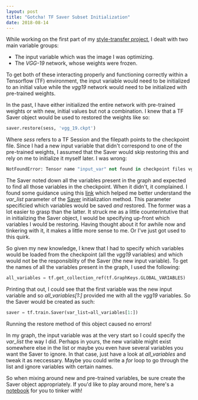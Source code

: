 ```yaml
---
layout: post
title: "Gotcha! TF Saver Subset Initialization"
date: 2018-08-14
---
```


While working on the first part of my [style-transfer project](link?), I dealt with two main variable groups: 
* The input variable which was the image I was optimizing. 
* The _VGG-19_ network, whose weights were frozen. 

To get both of these interacting properly and functioning correctly within a Tensorflow (TF) environment, the input variable would need to be initialized to an initial value while the _vgg19_ network would need to be initialized with pre-trained weights. 

In the past, I have either initialized the entire network with pre-trained weights or with new, initial values but not a combination. I knew that a TF Saver object would be used to restored the weights like so: 
```python
saver.restore(sess, 'vgg_19.ckpt')
```

Where _sess_ refers to a TF Session and the filepath points to the checkpoint file. Since I had a new input variable that didn't correspond to one of the pre-trained weights, I assumed that the Saver would skip restoring this and rely on me to initialize it myself later. I was wrong: 
```python
NotFoundError: Tensor name "input_var" not found in checkpoint files vgg_19.ckpt
```

The Saver noted down all the variables present in the graph and expected to find all those variables in the checkpoint. When it didn't, it complained. I found some guidance using this [link](https://stackoverflow.com/questions/45179556/key-variable-name-not-found-in-checkpoint-tensorflow/47917561#47917561) which helped me better understand the _var\_list_ parameter of the [Saver](https://www.tensorflow.org/api_docs/python/tf/train/Saver) initialization method. This parameter specificied which variables would be saved _and_ restored. The former was a lot easier to grasp than the latter. It struck me as a little counterintutive that in initializing the Saver object, I would be specifying up-front which variables I would be restoring. Having thought about it for awhile now and tinkering with it, it makes a little more sense to me. Or I've just got used to this quirk. 

So given my new knowledge, I knew that I had to specify which variables would be loaded from the checkpoint (all the _vgg19_ variables) and which would not be the responsiblity of the Saver (the new input variable). To get the names of all the variables present in the graph, I used the following: 
```python
all_variables = tf.get_collection_ref(tf.GraphKeys.GLOBAL_VARIABLES)
```

Printing that out, I could see that the first variable was the new input variable and so _all\_variables[1:]_ provided me with all the _vgg19_ variables. So the Saver would be created as such: 
```python
saver = tf.train.Saver(var_list=all_variables[1:])
```

Running the restore method of this object caused no errors! 

In my graph, the input variable was at the very start so I could specify the _var\_list_ the way I did. Perhaps in yours, the new variable might exist somewhere else in the list or maybe you even have several variables you want the Saver to ignore. In that case, just have a look at _all\_variables_ and tweak it as neccessary. Maybe you could write a _for_ loop to go through the list and ignore variables with certain names. 

So when mixing around new and pre-trained variables, be sure create the Saver object appropriately. 
If you'd like to play around more, here's a [notebook](link) for you to tinker with! 